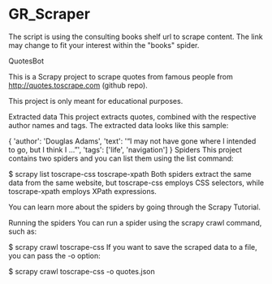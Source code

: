 # GR_Scraper

The script is using the consulting books shelf url to scrape content. The link may change to fit your interest within the "books" spider.

QuotesBot

This is a Scrapy project to scrape quotes from famous people from http://quotes.toscrape.com (github repo).

This project is only meant for educational purposes.

Extracted data
This project extracts quotes, combined with the respective author names and tags. The extracted data looks like this sample:

{
    'author': 'Douglas Adams',
    'text': '“I may not have gone where I intended to go, but I think I ...”',
    'tags': ['life', 'navigation']
}
Spiders
This project contains two spiders and you can list them using the list command:

$ scrapy list
toscrape-css
toscrape-xpath
Both spiders extract the same data from the same website, but toscrape-css employs CSS selectors, while toscrape-xpath employs XPath expressions.

You can learn more about the spiders by going through the Scrapy Tutorial.

Running the spiders
You can run a spider using the scrapy crawl command, such as:

$ scrapy crawl toscrape-css
If you want to save the scraped data to a file, you can pass the -o option:

$ scrapy crawl toscrape-css -o quotes.json
